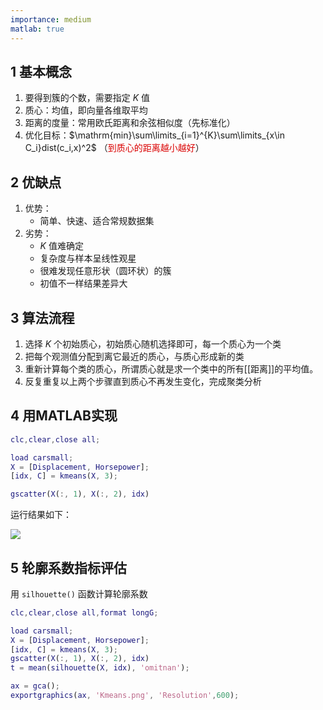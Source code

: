 ```yaml
---
importance: medium
matlab: true
---
```


## 1 基本概念
1. 要得到簇的个数，需要指定 $K$ 值
2. 质心：均值，即向量各维取平均
3. 距离的度量：常用欧氏距离和余弦相似度（先标准化）
4. 优化目标：$\mathrm{min}\sum\limits_{i=1}^{K}\sum\limits_{x\in C_i}dist(c_i,x)^2$ （<font color = dark red>到质心的距离越小越好</font>）
## 2 优缺点
1. 优势：
	- 简单、快速、适合常规数据集
2. 劣势：
	- $K$ 值难确定
	- 复杂度与样本呈线性观星
	- 很难发现任意形状（圆环状）的簇
	- 初值不一样结果差异大

## 3 算法流程
1. 选择 $K$ 个初始质心，初始质心随机选择即可，每一个质心为一个类
2. 把每个观测值分配到离它最近的质心，与质心形成新的类
3. 重新计算每个类的质心，所谓质心就是求一个类中的所有[[距离]]的平均值。
4. 反复重复以上两个步骤直到质心不再发生变化，完成聚类分析

## 4 用MATLAB实现
```matlab
clc,clear,close all;

load carsmall;
X = [Displacement, Horsepower];
[idx, C] = kmeans(X, 3);

gscatter(X(:, 1), X(:, 2), idx)
```

运行结果如下：

![](https://obsdian-img-1319433252.cos.ap-shanghai.myqcloud.com/Kmeans.png)


## 5 轮廓系数指标评估

用 `silhouette()` 函数计算轮廓系数
```matlab
clc,clear,close all,format longG;

load carsmall;
X = [Displacement, Horsepower];
[idx, C] = kmeans(X, 3);
gscatter(X(:, 1), X(:, 2), idx)
t = mean(silhouette(X, idx), 'omitnan');

ax = gca();
exportgraphics(ax, 'Kmeans.png', 'Resolution',600);
```